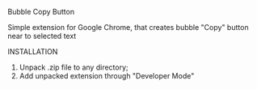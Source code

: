 Bubble Copy Button

Simple extension for Google Chrome, that creates bubble "Copy" button near to selected text

INSTALLATION
1) Unpack .zip file to any directory;
2) Add unpacked extension through "Developer Mode"
